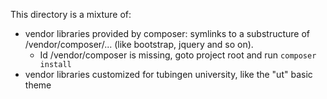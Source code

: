 This directory is a mixture of:
* vendor libraries provided by composer: symlinks to a substructure of /vendor/composer/... (like bootstrap, jquery and so on).
  * Id /vendor/composer is missing, goto project root and run `composer install`
* vendor libraries customized for tubingen university, like the "ut" basic theme
